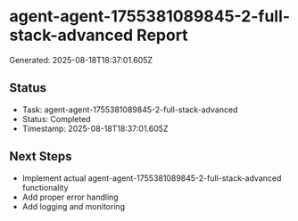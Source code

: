 # agent-agent-1755381089845-2-full-stack-advanced Report

Generated: 2025-08-18T18:37:01.605Z

## Status
- Task: agent-agent-1755381089845-2-full-stack-advanced
- Status: Completed
- Timestamp: 2025-08-18T18:37:01.605Z

## Next Steps
- Implement actual agent-agent-1755381089845-2-full-stack-advanced functionality
- Add proper error handling
- Add logging and monitoring
